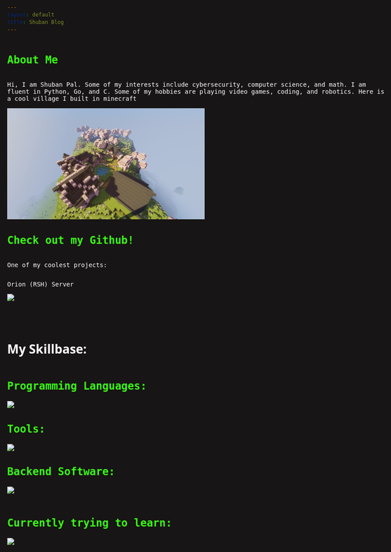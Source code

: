 ```yaml
---
layout: default
title: Shuban Blog
---
```



<html>

<style>
body {
      background-color: #171515;
      color: #ffffff;
  }

h2::before {  
  transform: scaleX(0);
  transform-origin: bottom right;
}

h2:hover::before {
  transform: scaleX(1);
  transform-origin: bottom left;
}

h2::before {
  content: " ";
  display: block;
  position: absolute;
  top: 0; right: 0; bottom: 0; left: 0;
  inset: 0 0 0 0;
  background: rgb(0, 0, 0);
  z-index: -1;
  transition: transform .3s ease;
}

h2 {
  position: relative;
  color: #39FF14;
  font-size: 1.5rem;
  font-family: Monospace;
}

p {
  font-family: Monospace;
}

html {
  block-size: 100%;
  inline-size: 100%;
}

body {
  min-block-size: 100%;
  min-inline-size: 100%;
  margin: 0;
  box-sizing: border-box;
  display: grid;
  place-content: center;
  font-family: system-ui, sans-serif;
}

.block-container {
    padding-top: 1rem;
    padding-bottom: 0rem;
    padding-left: 5rem;
    padding-right: 0rem;
}

/* @media (orientation: landscape) {
  body {
    grid-auto-flow: column;
  }
} */
</style>


<body>

<h2>About Me</h2>

<p>Hi, I am Shuban Pal. Some of my interests include cybersecurity, computer science, and math. I am fluent in Python, Go, and C. Some of my hobbies are playing video games, coding, and robotics. Here is a cool village I built in minecraft<br></p>
<img src="https://raw.githubusercontent.com/shuban-789/Markdown-images/main/minecraft.png" width="450">


<h2>Check out my Github!</h2>

<p>One of my coolest projects: <br>

Orion (RSH) Server <br></p>
<a href="https://github.com/shuban-789/Orion" target="_blank"><img src="https://github-readme-stats.vercel.app/api/pin/?username=shuban-789&repo=Orion&theme=chartreuse-dark" width="450"></a>
<br>
<h1>  My Skillbase:</h1>

<h2>Programming Languages:</h2>
<img src="https://skillicons.dev/icons?i=py,c,go" width="240">
<h2>Tools:</h2>
<img src="https://skillicons.dev/icons?i=vscode,linux,bash,aws,blender,docker" width="540">
<h2>Backend Software:</h2>
<img src="https://skillicons.dev/icons?i=mongodb,postgres,nginx" width="240">
<br>
<h2>  Currently trying to learn:</h2>

<img src="https://skillicons.dev/icons?i=gitlab,pytorch,tensorflow,firebase,unity" width="450">

